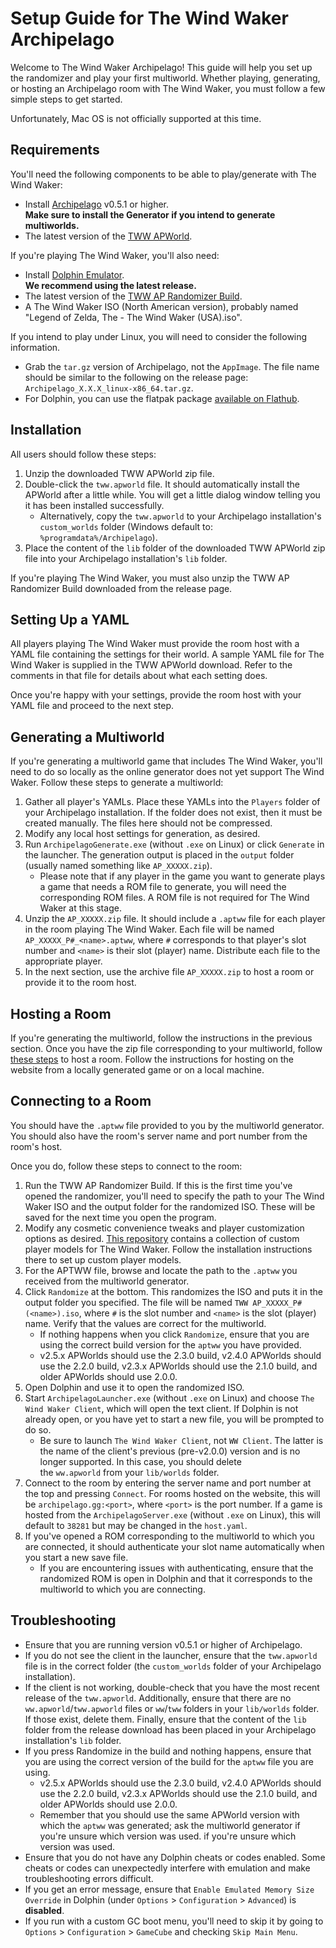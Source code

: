 # Setup Guide for The Wind Waker Archipelago

Welcome to The Wind Waker Archipelago! This guide will help you set up the randomizer and play your first multiworld.
Whether playing, generating, or hosting an Archipelago room with The Wind Waker, you must follow a few simple steps to
get started.

Unfortunately, Mac OS is not officially supported at this time.

## Requirements

You'll need the following components to be able to play/generate with The Wind Waker:
* Install [Archipelago](https://github.com/ArchipelagoMW/Archipelago/releases) v0.5.1 or higher.\
    **Make sure to install the Generator if you intend to generate multiworlds.**
* The latest version of the [TWW APWorld](https://github.com/tanjo3/tww_apworld/releases/latest).

If you're playing The Wind Waker, you'll also need:
* Install [Dolphin Emulator](https://dolphin-emu.org/download/).\
    **We recommend using the latest release.**
* The latest version of the [TWW AP Randomizer Build](https://github.com/tanjo3/wwrando/releases/latest).
* A The Wind Waker ISO (North American version), probably named "Legend of Zelda, The - The Wind Waker (USA).iso".

If you intend to play under Linux, you will need to consider the following information.
* Grab the `tar.gz` version of Archipelago, not the `AppImage`. The file name should be similar to the following on the
release page: `Archipelago_X.X.X_linux-x86_64.tar.gz`.
* For Dolphin, you can use the flatpak package
[available on Flathub](https://flathub.org/apps/org.DolphinEmu.dolphin-emu).

## Installation

All users should follow these steps:
1. Unzip the downloaded TWW APWorld zip file.
2. Double-click the `tww.apworld` file. It should automatically install the APWorld after a little while. You will get a
little dialog window telling you it has been installed successfully.
    * Alternatively, copy the `tww.apworld` to your Archipelago installation's `custom_worlds` folder (Windows default
    to: `%programdata%/Archipelago`).
3. Place the content of the `lib` folder of the downloaded TWW APWorld zip file into your Archipelago installation's
`lib` folder.

If you're playing The Wind Waker, you must also unzip the TWW AP Randomizer Build downloaded from the release page.

## Setting Up a YAML

All players playing The Wind Waker must provide the room host with a YAML file containing the settings for their world.
A sample YAML file for The Wind Waker is supplied in the TWW APWorld download. Refer to the comments in that file for
details about what each setting does.

Once you're happy with your settings, provide the room host with your YAML file and proceed to the next step.

## Generating a Multiworld

If you're generating a multiworld game that includes The Wind Waker, you'll need to do so locally as the online
generator does not yet support The Wind Waker. Follow these steps to generate a multiworld:
1. Gather all player's YAMLs. Place these YAMLs into the `Players` folder of your Archipelago installation. If the
folder does not exist, then it must be created manually. The files here should not be compressed.
2. Modify any local host settings for generation, as desired.
3. Run `ArchipelagoGenerate.exe` (without `.exe` on Linux) or click `Generate` in the launcher. The generation output
is placed in the `output` folder (usually named something like `AP_XXXXX.zip`).
    * Please note that if any player in the game you want to generate plays a game that needs a ROM file to generate,
    you will need the corresponding ROM files. A ROM file is not required for The Wind Waker at this stage.
4. Unzip the `AP_XXXXX.zip` file. It should include a `.aptww` file for each player in the room playing The Wind Waker.
Each file will be named `AP_XXXXX_P#_<name>.aptww`, where `#` corresponds to that player's slot number and `<name>` is
their slot (player) name. Distribute each file to the appropriate player.
5. In the next section, use the archive file `AP_XXXXX.zip` to host a room or provide it to the room host.

## Hosting a Room

If you're generating the multiworld, follow the instructions in the previous section. Once you have the zip file
corresponding to your multiworld, follow
[these steps](https://archipelago.gg/tutorial/Archipelago/setup/en#hosting-an-archipelago-server) to host a room. Follow
the instructions for hosting on the website from a locally generated game or on a local machine.

## Connecting to a Room

You should have the `.aptww` file provided to you by the multiworld generator. You should also have the room's server
name and port number from the room's host.

Once you do, follow these steps to connect to the room:
1. Run the TWW AP Randomizer Build. If this is the first time you've opened the randomizer, you'll need to specify the
path to your The Wind Waker ISO and the output folder for the randomized ISO. These will be saved for the next time you
open the program.
2. Modify any cosmetic convenience tweaks and player customization options as desired.
[This repository](https://github.com/Sage-of-Mirrors/Custom-Wind-Waker-Player-Models) contains a collection of custom
player models for The Wind Waker. Follow the installation instructions there to set up custom player models.
3. For the APTWW file, browse and locate the path to the `.aptww` you received from the multiworld generator.
4. Click `Randomize` at the bottom. This randomizes the ISO and puts it in the output folder you specified. The file
will be named `TWW AP_XXXXX_P# (<name>).iso`, where `#` is the slot number and `<name>` is the slot (player) name.
Verify that the values are correct for the multiworld.
    * If nothing happens when you click `Randomize`, ensure that you are using the correct build version for the
    `aptww` you have provided.
    * v2.5.x APWorlds should use the 2.3.0 build, v2.4.0 APWorlds should use the 2.2.0 build, v2.3.x APWorlds should use
    the 2.1.0 build, and older APWorlds should use 2.0.0.
5. Open Dolphin and use it to open the randomized ISO.
6. Start `ArchipelagoLauncher.exe` (without `.exe` on Linux) and choose `The Wind Waker Client`, which will open the
text client. If Dolphin is not already open, or you have yet to start a new file, you will be prompted to do so.
    * Be sure to launch `The Wind Waker Client`, not `WW Client`. The latter is the name of the client's previous
    (pre-v2.0.0) version and is no longer supported. In this case, you should delete the `ww.apworld` from your
    `lib/worlds` folder.
7. Connect to the room by entering the server name and port number at the top and pressing `Connect`. For rooms hosted
on the website, this will be `archipelago.gg:<port>`, where `<port>` is the port number. If a game is hosted from the
`ArchipelagoServer.exe` (without `.exe` on Linux), this will default to `38281` but may be changed in the `host.yaml`.
8. If you've opened a ROM corresponding to the multiworld to which you are connected, it should authenticate your slot
name automatically when you start a new save file.
    * If you are encountering issues with authenticating, ensure that the randomized ROM is open in Dolphin and that it
    corresponds to the multiworld to which you are connecting.

## Troubleshooting

* Ensure that you are running version v0.5.1 or higher of Archipelago.
* If you do not see the client in the launcher, ensure that the `tww.apworld` file is in the correct folder (the
`custom_worlds` folder of your Archipelago installation).
* If the client is not working, double-check that you have the most recent release of the `tww.apworld`. Additionally,
ensure that there are no `ww.apworld`/`tww.apworld` files or `ww`/`tww` folders in your `lib/worlds` folder. If those
exist, delete them. Finally, ensure that the content of the `lib` folder from the release download has been placed in
your Archipelago installation's `lib` folder.
* If you press Randomize in the build and nothing happens, ensure that you are using the correct version of the build
for the `aptww` file you are using.
    * v2.5.x APWorlds should use the 2.3.0 build, v2.4.0 APWorlds should use the 2.2.0 build, v2.3.x APWorlds should use
    the 2.1.0 build, and older APWorlds should use 2.0.0.
    * Remember that you should use the same APWorld version with which the `aptww` was generated; ask the multiworld
    generator if you're unsure which version was used.
if you're unsure which version was used.
* Ensure that you do not have any Dolphin cheats or codes enabled. Some cheats or codes can unexpectedly interfere with
emulation and make troubleshooting errors difficult.
* If you get an error message, ensure that `Enable Emulated Memory Size Override` in Dolphin (under `Options` >
`Configuration` > `Advanced`) is **disabled**.
* If you run with a custom GC boot menu, you'll need to skip it by going to `Options` > `Configuration` > `GameCube`
and checking `Skip Main Menu`.
